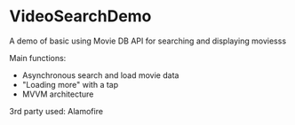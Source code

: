 # VideoSearchDemo

A demo of basic using Movie DB API for searching and displaying moviesss

Main functions:
- Asynchronous search and load movie data
- "Loading more" with a tap
- MVVM architecture

3rd party used: Alamofire
